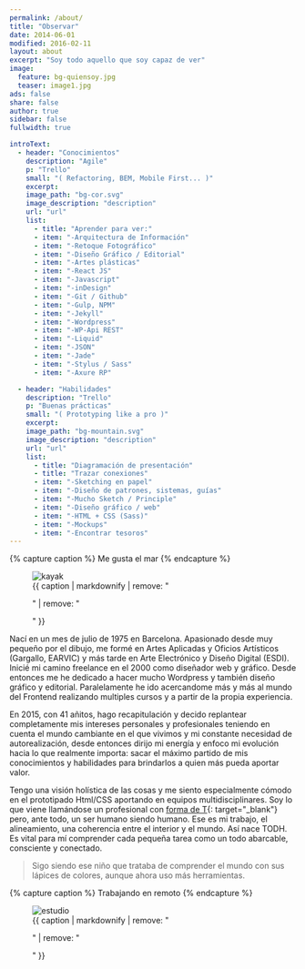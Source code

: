 ```yaml
---
permalink: /about/
title: "Observar"
date: 2014-06-01
modified: 2016-02-11
layout: about
excerpt: "Soy todo aquello que soy capaz de ver"
image:
  feature: bg-quiensoy.jpg
  teaser: image1.jpg
ads: false
share: false
author: true
sidebar: false
fullwidth: true

introText:
  - header: "Conocimientos"
    description: "Agile"
    p: "Trello"
    small: "( Refactoring, BEM, Mobile First... )"
    excerpt:
    image_path: "bg-cor.svg"
    image_description: "description"
    url: "url"
    list:
      - title: "Aprender para ver:"
      - item: "-Arquitectura de Información"
      - item: "-Retoque Fotográfico"
      - item: "-Diseño Gráfico / Editorial"
      - item: "-Artes plásticas"
      - item: "-React JS"
      - item: "-Javascript"
      - item: "-inDesign"
      - item: "-Git / Github"
      - item: "-Gulp, NPM"
      - item: "-Jekyll"
      - item: "-Wordpress"
      - item: "-WP-Api REST"
      - item: "-Liquid"
      - item: "-JSON"
      - item: "-Jade"
      - item: "-Stylus / Sass"
      - item: "-Axure RP"

  - header: "Habilidades"
    description: "Trello"
    p: "Buenas prácticas"
    small: "( Prototyping like a pro )"
    excerpt:
    image_path: "bg-mountain.svg"
    image_description: "description"
    url: "url"
    list:
      - title: "Diagramación de presentación"
      - title: "Trazar conexiones"
      - item: "-Sketching en papel"
      - item: "-Diseño de patrones, sistemas, guías"
      - item: "-Mucho Sketch / Principle"
      - item: "-Diseño gráfico / web"
      - item: "-HTML + CSS (Sass)"
      - item: "-Mockups"
      - item: "-Encontrar tesoros"
---
```


{% capture caption %}
Me gusta el mar
{% endcapture %}

<figure>
<img src="{{ site.url }}/assets/images/bio-kayak.jpg" alt="kayak">
<figcaption>
{{ caption | markdownify | remove: "<p>" | remove: "</p>" }}
</figcaption>
</figure>

Nací en un mes de julio de 1975 en Barcelona. Apasionado desde muy pequeño por el dibujo, me formé en Artes Aplicadas y Oficios Artísticos (Gargallo, EARVIC) y más tarde en Arte Electrónico y Diseño Digital (ESDI). Inicié mi camino freelance en el 2000 como diseñador web y gráfico. Desde entonces me he dedicado a hacer mucho Wordpress y también diseño gráfico y editorial. Paralelamente he ido acercandome más y más al mundo del Frontend realizando multiples cursos y a partir de la propia experiencia.

En 2015, con 41 añitos, hago recapitulación y decido replantear completamente mis intereses personales y profesionales teniendo en cuenta el mundo cambiante en el que vivimos y mi constante necesidad de autorealización, desde entonces dirijo mi energía y enfoco mi evolución hacia lo que realmente importa: sacar el máximo partido de mis conocimientos y habilidades para brindarlos a quien más pueda aportar valor.

Tengo una visión holística de las cosas y me siento especialmente cómodo en el prototipado Html/CSS aportando en equipos multidisciplinares. Soy lo que viene llamándose un profesional con [forma de T](https://en.wikipedia.org/wiki/T-shaped_skills){: target="_blank"} pero, ante todo, un ser humano siendo humano. Ese es mi trabajo, el alineamiento, una coherencia entre el interior y el mundo. Así nace TODH.
Es vital para mí comprender cada pequeña tarea como un todo abarcable, consciente y conectado.

> Sigo siendo ese niño que trataba de comprender el mundo con sus lápices de colores, aunque ahora uso más herramientas.

{% capture caption %}
Trabajando en remoto
{% endcapture %}

<figure>
  <img src="{{ site.url }}/assets/images/estudio.jpg" alt="estudio">
  <figcaption>
    {{ caption | markdownify | remove: "<p>" | remove: "</p>" }}
  </figcaption>
</figure>

<!-- Send a donation via [PayPal](https://www.paypal.com/cgi-bin/webscr?cmd=_s-xclick&hosted_button_id=M6U4FS8Y794X4). -->
